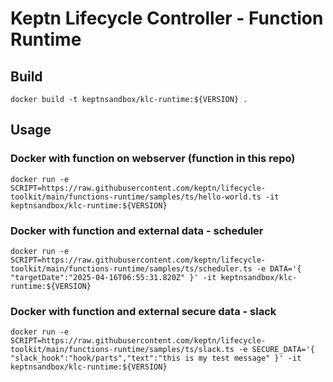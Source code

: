 # Keptn Lifecycle Controller - Function Runtime

## Build
```
docker build -t keptnsandbox/klc-runtime:${VERSION} .
```

## Usage

### Docker with function on webserver (function in this repo)
```
docker run -e SCRIPT=https://raw.githubusercontent.com/keptn/lifecycle-toolkit/main/functions-runtime/samples/ts/hello-world.ts -it keptnsandbox/klc-runtime:${VERSION}
```

### Docker with function and external data - scheduler
```
docker run -e SCRIPT=https://raw.githubusercontent.com/keptn/lifecycle-toolkit/main/functions-runtime/samples/ts/scheduler.ts -e DATA='{ "targetDate":"2025-04-16T06:55:31.820Z" }' -it keptnsandbox/klc-runtime:${VERSION}
```

### Docker with function and external secure data - slack
```
docker run -e SCRIPT=https://raw.githubusercontent.com/keptn/lifecycle-toolkit/main/functions-runtime/samples/ts/slack.ts -e SECURE_DATA='{ "slack_hook":"hook/parts","text":"this is my test message" }' -it keptnsandbox/klc-runtime:${VERSION}
```

